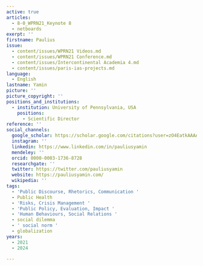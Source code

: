 ```yaml
---
active: true
articles:
  - 8-0_WPRN21_Keynote 8
  - netboards
exerpt: ''
firstname: Paulius
issue:
  - content/issues/WPRN21 Videos.md
  - content/issues/WPRN21 Conference.md
  - content/issues/Intercontinental Academia 4.md
  - content/issues/paris-ias-projects.md
language:
  - English
lastname: Yamin
picture: ''
picture_copyright: ''
positions_and_institutions:
  - institution: University of Pennsylvania, USA
    positions:
      - Scientific Director
reference: ''
social_channels:
  google_scholar: https://scholar.google.com/citations?user=zO4EatkAAAAJ&hl=en
  instagram: ''
  linkedin: https://www.linkedin.com/in/pauliusyamin
  mendeley: ''
  orcid: 0000-0003-1736-8728
  researchgate: ''
  twitter: https://twitter.com/pauliusyamin
  website: https://pauliusyamin.com/
  wikipedia: ''
tags:
  - 'Public Discourse, Rhetorics, Communication '
  - Public Health
  - 'Risks, Crisis Management '
  - 'Public Policy, Evaluation, Impact '
  - 'Human Behaviours, Social Relations '
  - social dilemma
  - ' social norm '
  - globalization
years:
  - 2021
  - 2024

---
```


